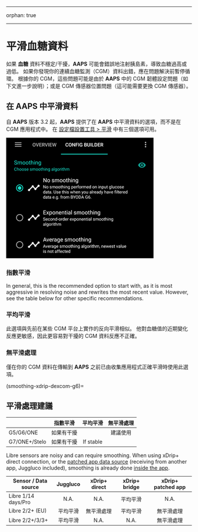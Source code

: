 - - -
orphan: true
- - -

# 平滑血糖資料

如果 **血糖** 資料不穩定/干擾，**AAPS** 可能會錯誤地注射胰島素，導致血糖過高或過低。 如果你發現你的連續血糖監測（CGM）資料出錯，應在問題解決前暫停循環。 根據你的 CGM，這些問題可能是由於 **AAPS** 中的 CGM 韌體設定問題（如下文進一步說明）；或是 CGM 傳感器位置問題（這可能需要更換 CGM 傳感器）。

## 在 AAPS 中平滑資料

自 **AAPS** 版本 3.2 起，**AAPS** 提供了在 **AAPS** 中平滑資料的選項，而不是在 CGM 應用程式中。 在 [設定檔設置工具 > 平滑](../SettingUpAaps/ConfigBuilder.md) 中有三個選項可用。

![平滑](../images/ConfBuild_Smoothing.png)

### 指數平滑

In general, this is the recommended option to start with, as it is most aggressive in resolving noise and rewrites the most recent value. However, see the table below for other specific recommendations.

### 平均平滑

此選項與先前在某些 CGM 平台上實作的反向平滑相似。 他對血糖值的近期變化反應更敏感，因此更容易對干擾的 CGM 資料反應不正確。

### 無平滑處理

僅在你的 CGM 資料在傳輸到 **AAPS** 之前已由收集應用程式正確平滑時使用此選項。

(smoothing-xdrip-dexcom-g6)=

## 平滑處理建議

|               | 指數平滑  |   平均平滑    | 無平滑處理 |
| ------------- |:-----:|:---------:|:-----:|
| G5/G6/ONE     | 如果有干擾 |           | 建議使用  |
| G7/ONE+/Stelo | 如果有干擾 | If stable |       |

Libre sensors are noisy and can require smoothing. When using xDrip+ direct connection, or the [patched app data source](https://xdrip.readthedocs.io/en/latest/install/libre2patch/) (receiving from another app, Juggluco included), smoothing is already done [inside the app](https://xdrip.readthedocs.io/en/latest/use/NFC/#smooth-libre-3-data-when-using-xxx-method).

| Sensor / Data source | Juggluco | xDrip+ direct | xDrip+ bridge | xDrip+ patched app |
| -------------------- |:--------:|:-------------:|:-------------:|:------------------:|
| Libre 1/14 days/Pro  |   N.A.   |     N.A.      |     平均平滑      |        N.A.        |
| Libre 2/2+ (EU)      |   平均平滑   |     無平滑處理     |     平均平滑      |       無平滑處理        |
| Libre 2/2+/3/3+      |   平均平滑   |     N.A.      |     N.A.      |       無平滑處理        |
